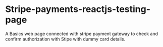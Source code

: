 # Stripe-payments-reactjs-testing-page
 A Basics web page connected with stripe payment gateway to check and confirm authorization with Stipe with dummy card details.
